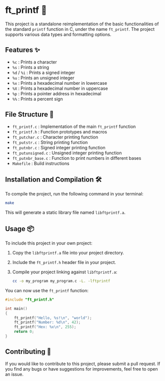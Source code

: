 # ft_printf 🚀

This project is a standalone reimplementation of the basic functionalities of the standard `printf` function in C, under the name `ft_printf`. The project supports various data types and formatting options.

## Features ✨

- `%c` : Prints a character
- `%s` : Prints a string
- `%d` / `%i` : Prints a signed integer
- `%u` : Prints an unsigned integer
- `%x` : Prints a hexadecimal number in lowercase
- `%X` : Prints a hexadecimal number in uppercase
- `%p` : Prints a pointer address in hexadecimal
- `%%` : Prints a percent sign

## File Structure 📁

- `ft_printf.c` : Implementation of the main `ft_printf` function
- `ft_printf.h` : Function prototypes and macros
- `ft_putchar.c` : Character printing function
- `ft_putstr.c` : String printing function
- `ft_putnbr.c` : Signed integer printing function
- `ft_putunsigned.c` : Unsigned integer printing function
- `ft_putnbr_base.c` : Function to print numbers in different bases
- `Makefile` : Build instructions

## Installation and Compilation 🛠️

To compile the project, run the following command in your terminal:

```sh
make
```

This will generate a static library file named `libftprintf.a`.

## Usage 📦

To include this project in your own project:

1. Copy the `libftprintf.a` file into your project directory.
2. Include the `ft_printf.h` header file in your project.
3. Compile your project linking against `libftprintf.a`:

	```sh
	cc -o my_program my_program.c -L. -lftprintf
	```

You can now use the `ft_printf` function:

```c
#include "ft_printf.h"

int main()
{
	ft_printf("Hello, %s!\n", "world");
	ft_printf("Number: %d\n", 42);
	ft_printf("Hex: %x\n", 255);
	return 0;
}
```

## Contributing 🤝

If you would like to contribute to this project, please submit a pull request. If you find any bugs or have suggestions for improvements, feel free to open an issue.
